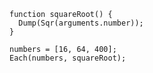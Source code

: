 ```luceescript+trycf
function squareRoot() {
  Dump(Sqr(arguments.number));
}

numbers = [16, 64, 400];
Each(numbers, squareRoot);

```
